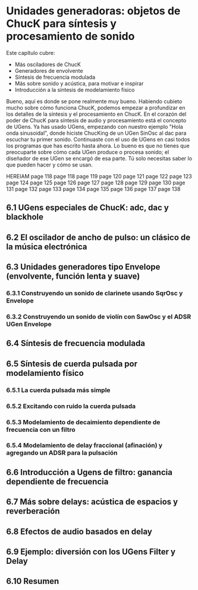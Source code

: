# Unidades generadoras: objetos de ChucK para síntesis y procesamiento de sonido

Este capítulo cubre:
* Más osciladores de ChucK
* Generadores de envolvente
* Síntesis de frecuencia modulada
* Más sobre sonido y acústica, para motivar e inspirar
* Introducción a la síntesis de modelamiento físico

Bueno, aquí es donde se pone realmente muy bueno. Habiendo cubieto mucho sobre cómo funciona ChucK, podemos empezar a profundizar en los detalles de la síntesis y el procesamiento en ChucK. En el corazón del poder de ChucK para síntesis de audio y procesamiento está el concepto de UGens. Ya has usado UGens, empezando con nuestro ejemplo "Hola onda sinusoidal", donde hiciste ChucKing de un UGen SinOsc al dac para escuchar tu primer sonido. Continuaste con el uso de UGens en casi todos los programas que has escrito hasta ahora. Lo bueno es que no tienes que preocuparte sobre cómo cada UGen produce o procesa sonido; el diseñador de ese UGen se encargó de esa parte. Tú solo necesitas saber lo que pueden hacer y cómo se usan.

HEREIAM
page 118
page 118
page 119
page 120
page 121
page 122
page 123
page 124
page 125
page 126
page 127
page 128
page 129
page 130
page 131
page 132
page 133
page 134
page 135
page 136
page 137
page 138

## 6.1 UGens especiales de ChucK: adc, dac y blackhole

## 6.2 El oscilador de ancho de pulso: un clásico de la música electrónica

## 6.3 Unidades generadores tipo Envelope (envolvente, función lenta y suave)

### 6.3.1 Construyendo un sonido de clarinete usando SqrOsc y Envelope

### 6.3.2 Construyendo un sonido de violín con SawOsc y el ADSR UGen Envelope

## 6.4 Síntesis de frecuencia modulada

## 6.5 Síntesis de cuerda pulsada por modelamiento físico

### 6.5.1 La cuerda pulsada más simple

### 6.5.2 Excitando con ruido la cuerda pulsada

### 6.5.3 Modelamiento de decaimiento dependiente de frecuencia con un filtro

### 6.5.4 Modelamiento de delay fraccional (afinación) y agregando un ADSR para la pulsación

## 6.6 Introducción a Ugens de filtro: ganancia dependiente de frecuencia

## 6.7 Más sobre delays: acústica de espacios y reverberación

## 6.8 Efectos de audio basados en delay

## 6.9 Ejemplo: diversión con los UGens Filter y Delay

## 6.10 Resumen
